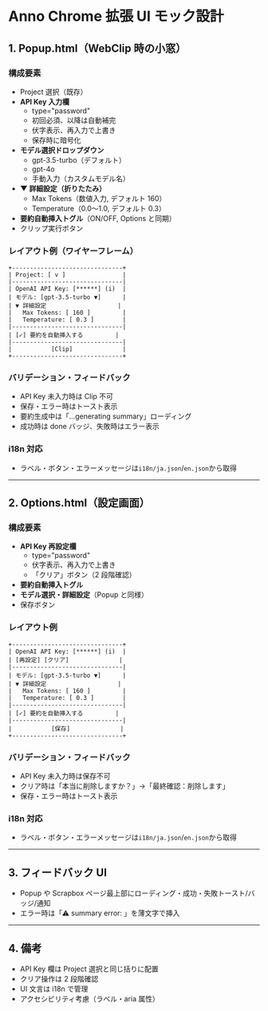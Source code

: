 # Anno Chrome 拡張 UI モック設計

## 1. Popup.html（WebClip 時の小窓）

### 構成要素

- Project 選択（既存）
- **API Key 入力欄**
  - type="password"
  - 初回必須、以降は自動補完
  - 伏字表示、再入力で上書き
  - 保存時に暗号化
- **モデル選択ドロップダウン**
  - gpt-3.5-turbo（デフォルト）
  - gpt-4o
  - 手動入力（カスタムモデル名）
- **▼ 詳細設定（折りたたみ）**
  - Max Tokens（数値入力, デフォルト 160）
  - Temperature（0.0〜1.0, デフォルト 0.3）
- **要約自動挿入トグル**（ON/OFF, Options と同期）
- クリップ実行ボタン

### レイアウト例（ワイヤーフレーム）

```
+-------------------------------+
| Project: [ v ]                |
|-------------------------------|
| OpenAI API Key: [******] (i)  |
| モデル: [gpt-3.5-turbo ▼]      |
| ▼ 詳細設定                    |
|   Max Tokens: [ 160 ]         |
|   Temperature: [ 0.3 ]        |
|-------------------------------|
| [✓] 要約を自動挿入する         |
|-------------------------------|
|           [Clip]              |
+-------------------------------+
```

### バリデーション・フィードバック

- API Key 未入力時は Clip 不可
- 保存・エラー時はトースト表示
- 要約生成中は「…generating summary」ローディング
- 成功時は done バッジ、失敗時はエラー表示

### i18n 対応

- ラベル・ボタン・エラーメッセージは`i18n/ja.json`/`en.json`から取得

---

## 2. Options.html（設定画面）

### 構成要素

- **API Key 再設定欄**
  - type="password"
  - 伏字表示、再入力で上書き
  - 「クリア」ボタン（2 段階確認）
- **要約自動挿入トグル**
- **モデル選択・詳細設定**（Popup と同様）
- 保存ボタン

### レイアウト例

```
+-------------------------------+
| OpenAI API Key: [******] (i)  |
| [再設定] [クリア]              |
|-------------------------------|
| モデル: [gpt-3.5-turbo ▼]      |
| ▼ 詳細設定                    |
|   Max Tokens: [ 160 ]         |
|   Temperature: [ 0.3 ]        |
|-------------------------------|
| [✓] 要約を自動挿入する         |
|-------------------------------|
|           [保存]              |
+-------------------------------+
```

### バリデーション・フィードバック

- API Key 未入力時は保存不可
- クリア時は「本当に削除しますか？」→「最終確認：削除します」
- 保存・エラー時はトースト表示

### i18n 対応

- ラベル・ボタン・エラーメッセージは`i18n/ja.json`/`en.json`から取得

---

## 3. フィードバック UI

- Popup や Scrapbox ページ最上部にローディング・成功・失敗トースト/バッジ/通知
- エラー時は「⚠️ summary error: <reason>」を薄文字で挿入

---

## 4. 備考

- API Key 欄は Project 選択と同じ括りに配置
- クリア操作は 2 段階確認
- UI 文言は i18n で管理
- アクセシビリティ考慮（ラベル・aria 属性）
